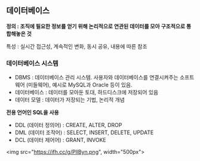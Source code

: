 ## 데이터베이스

**정의 : 조직에 필요한 정보를 얻기 위해 논리적으로 연관된 데이터를 모아 구조적으로 통합해놓은 것**

특성 : 실시간 접근성, 계속적인 변화, 동시 공유, 내용에 따른 참조 

### 데이터베이스 시스템

- DBMS : 데이터베이스 관리 시스템. 사용자와 데이터베이스를 연결시켜주는 소프트웨어 (미들웨어), 예시로 MySQL과  Oracle 등이 있음.
- 데이터베이스 : 데이터를 모아둔 토대, 하드디스크에 저장되어 있음
- 데이터 모델 : 데이터가 저장되는 기법, 논리적 개념

**전용 언어인 SQL을 사용**

- DDL (데이터 정의어) : CREATE, ALTER, DROP
- DML (데이터 조작어) : SELECT, INSERT, DELETE, UPDATE
- DCL (데이터 제어어) : GRANT, INVOKE

<img src="https://ifh.cc/g/PllByn.png",  width="500px">
